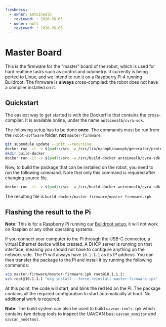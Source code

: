 ```yaml
---
freshness:
  - owner: antoinealb
    reviewed: : 2020-06-05
  - owner: nuft
    reviewed: : 2020-06-05
---
```

# Master Board

This is the firmware for the "master" board of the robot, which is used for hard realtime tasks such as control and odometry.
It currently is being ported to Linux, and we intend to run it on a Raspberry Pi 4 running Buildroot.
The firmware is **always** cross-compiled: the robot does not have a compiler installed on it.

## Quickstart

The easiest way to get started is with the Dockerfile that contains the cross-compiler.
It is available online, under the name `antoinealb/cvra-sdk`.

The following setup has to be done **once**. The commands must be run from the `robot-software` folder, **not** `master-firmware`.
```bash
git submodule update --init --recursive
docker run -it -v $(pwd):/src -w /src/lib/nanopb/nanopb/generator/proto antoinealb/cvra-sdk make
mkdir build-docker
docker run -it -v $(pwd):/src -w /src/build-docker antoinealb/cvra-sdk cmake .. -DCMAKE_TOOLCHAIN_FILE=/aarch64-buildroot-linux-gnu_sdk-buildroot/share/buildroot/toolchainfile.cmake
```

Now, to build the package that can be installed on the robot, you need to run the following command.
Note that only this command is required after changing source file.

```bash
docker run -it -v $(pwd):/src -w /src/build-docker antoinealb/cvra-sdk make master-firmware.ipk
```

The resulting file is `build-docker/master-firmware/master-firmware.ipk`.

## Flashing the result to the Pi

**Note:** This is for a Raspberry Pi running our [Buildroot setup](https://github.com/cvra/buildroot), it will not work on Raspian or any other operating systems.

If you connect your computer to the Pi through the USB-C connector, a virtual Ethernet device will be created.
A DHCP server is running on that interface, meaning you should not have to configure anything on the network side.
The Pi will always have `10.1.1.1` as its IP address.
You can then transfer the package to the Pi and install it by running the following commands:

```bash
scp master-firmware/master-firmware.ipk root@10.1.1.1:
ssh root@10.1.1.1 "okg install --force-reinstall master-firmware.ipk"
```

At this point, the code will start, and blink the red led on the Pi.
The package contains all the required configuration to start automatically at boot.
No additional work is required.

**Note**: The build system can also be used to build `uavcan-tools.ipk` which contains two debug tools to inspect the UAVCAN bus: `uavcan_monitor` and `uavcan_nodetool`.
